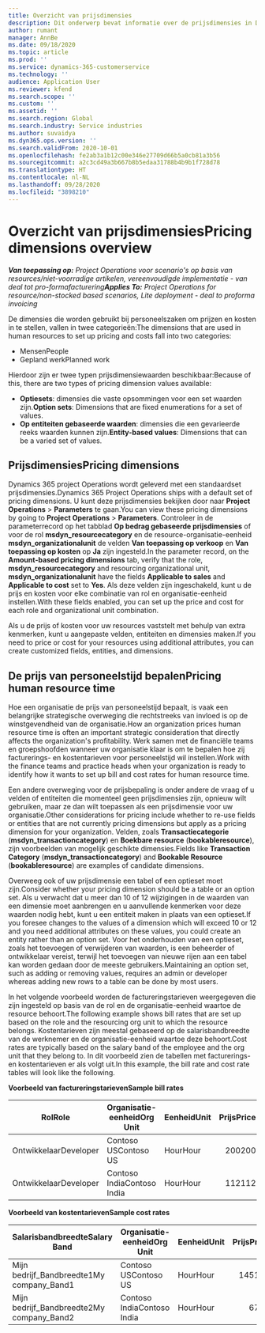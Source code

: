 ```yaml
---
title: Overzicht van prijsdimensies
description: Dit onderwerp bevat informatie over de prijsdimensies in Dynamics 365 Project Operations.
author: rumant
manager: AnnBe
ms.date: 09/18/2020
ms.topic: article
ms.prod: ''
ms.service: dynamics-365-customerservice
ms.technology: ''
audience: Application User
ms.reviewer: kfend
ms.search.scope: ''
ms.custom: ''
ms.assetid: ''
ms.search.region: Global
ms.search.industry: Service industries
ms.author: suvaidya
ms.dyn365.ops.version: ''
ms.search.validFrom: 2020-10-01
ms.openlocfilehash: fe2ab3a1b12c00e346e27709d66b5a0cb81a3b56
ms.sourcegitcommit: a2c3cd49a3b667b8b5edaa31788b4b9b1f728d78
ms.translationtype: HT
ms.contentlocale: nl-NL
ms.lasthandoff: 09/28/2020
ms.locfileid: "3898210"
---
```

# <a name="pricing-dimensions-overview"></a><span data-ttu-id="31524-103">Overzicht van prijsdimensies</span><span class="sxs-lookup"><span data-stu-id="31524-103">Pricing dimensions overview</span></span>

<span data-ttu-id="31524-104">_**Van toepassing op:** Project Operations voor scenario's op basis van resources/niet-voorradige artikelen, vereenvoudigde implementatie - van deal tot pro-formafacturering_</span><span class="sxs-lookup"><span data-stu-id="31524-104">_**Applies To:** Project Operations for resource/non-stocked based scenarios, Lite deployment - deal to proforma invoicing_</span></span>

<span data-ttu-id="31524-105">De dimensies die worden gebruikt bij personeelszaken om prijzen en kosten in te stellen, vallen in twee categorieën:</span><span class="sxs-lookup"><span data-stu-id="31524-105">The dimensions that are used in human resources to set up pricing and costs fall into two categories:</span></span>

- <span data-ttu-id="31524-106">Mensen</span><span class="sxs-lookup"><span data-stu-id="31524-106">People</span></span>
- <span data-ttu-id="31524-107">Gepland werk</span><span class="sxs-lookup"><span data-stu-id="31524-107">Planned work</span></span>

<span data-ttu-id="31524-108">Hierdoor zijn er twee typen prijsdimensiewaarden beschikbaar:</span><span class="sxs-lookup"><span data-stu-id="31524-108">Because of this, there are two types of pricing dimension values available:</span></span>

- <span data-ttu-id="31524-109">**Optiesets**: dimensies die vaste opsommingen voor een set waarden zijn.</span><span class="sxs-lookup"><span data-stu-id="31524-109">**Option sets**: Dimensions that are fixed enumerations for a set of values.</span></span>
- <span data-ttu-id="31524-110">**Op entiteiten gebaseerde waarden**: dimensies die een gevarieerde reeks waarden kunnen zijn.</span><span class="sxs-lookup"><span data-stu-id="31524-110">**Entity-based values**: Dimensions that can be a varied set of values.</span></span>

## <a name="pricing-dimensions"></a><span data-ttu-id="31524-111">Prijsdimensies</span><span class="sxs-lookup"><span data-stu-id="31524-111">Pricing dimensions</span></span>

<span data-ttu-id="31524-112">Dynamics 365 project Operations wordt geleverd met een standaardset prijsdimensies.</span><span class="sxs-lookup"><span data-stu-id="31524-112">Dynamics 365 Project Operations ships with a default set of pricing dimensions.</span></span> <span data-ttu-id="31524-113">U kunt deze prijsdimensies bekijken door naar **Project Operations** > **Parameters** te gaan.</span><span class="sxs-lookup"><span data-stu-id="31524-113">You can view these pricing dimensions by going to **Project Operations** > **Parameters**.</span></span> <span data-ttu-id="31524-114">Controleer in de parameterrecord op het tabblad **Op bedrag gebaseerde prijsdimensies** of voor de rol **msdyn_resourcecategory** en de resource-organisatie-eenheid **msdyn_organizationalunit** de velden **Van toepassing op verkoop** en **Van toepassing op kosten** op **Ja** zijn ingesteld.</span><span class="sxs-lookup"><span data-stu-id="31524-114">In the parameter record, on the **Amount-based pricing dimensions** tab, verify that the role, **msdyn_resourcecategory** and resourcing organizational unit, **msdyn_organizationalunit** have the fields **Applicable to sales** and **Applicable to cost** set to **Yes**.</span></span> <span data-ttu-id="31524-115">Als deze velden zijn ingeschakeld, kunt u de prijs en kosten voor elke combinatie van rol en organisatie-eenheid instellen.</span><span class="sxs-lookup"><span data-stu-id="31524-115">With these fields enabled, you can set up the price and cost for each role and organizational unit combination.</span></span>

<span data-ttu-id="31524-116">Als u de prijs of kosten voor uw resources vaststelt met behulp van extra kenmerken, kunt u aangepaste velden, entiteiten en dimensies maken.</span><span class="sxs-lookup"><span data-stu-id="31524-116">If you need to price or cost for your resources using additional attributes, you can create customized fields, entities, and dimensions.</span></span>

## <a name="pricing-human-resource-time"></a><span data-ttu-id="31524-117">De prijs van personeelstijd bepalen</span><span class="sxs-lookup"><span data-stu-id="31524-117">Pricing human resource time</span></span>
<span data-ttu-id="31524-118">Hoe een organisatie de prijs van personeelstijd bepaalt, is vaak een belangrijke strategische overweging die rechtstreeks van invloed is op de winstgevendheid van de organisatie.</span><span class="sxs-lookup"><span data-stu-id="31524-118">How an organization prices human resource time is often an important strategic consideration that directly affects the organization's profitability.</span></span> <span data-ttu-id="31524-119">Werk samen met de financiële teams en groepshoofden wanneer uw organisatie klaar is om te bepalen hoe zij facturerings- en kostentarieven voor personeelstijd wil instellen.</span><span class="sxs-lookup"><span data-stu-id="31524-119">Work with the finance teams and practice heads when your organization is ready to identify how it wants to set up bill and cost rates for human resource time.</span></span>

<span data-ttu-id="31524-120">Een andere overweging voor de prijsbepaling is onder andere de vraag of u velden of entiteiten die momenteel geen prijsdimensies zijn, opnieuw wilt gebruiken, maar ze dan wilt toepassen als een prijsdimensie voor uw organisatie.</span><span class="sxs-lookup"><span data-stu-id="31524-120">Other considerations for pricing include whether to re-use fields or entities that are not currently pricing dimensions but apply as a pricing dimension for your organization.</span></span> <span data-ttu-id="31524-121">Velden, zoals **Transactiecategorie** (**msdyn_transactioncategory**) en **Boekbare resource** (**bookableresource**), zijn voorbeelden van mogelijk geschikte dimensies.</span><span class="sxs-lookup"><span data-stu-id="31524-121">Fields like **Transaction Category** (**msdyn_transactioncategory**) and **Bookable Resource** (**bookableresource**) are examples of candidate dimensions.</span></span> 

<span data-ttu-id="31524-122">Overweeg ook of uw prijsdimensie een tabel of een optieset moet zijn.</span><span class="sxs-lookup"><span data-stu-id="31524-122">Consider whether your pricing dimension should be a table or an option set.</span></span> <span data-ttu-id="31524-123">Als u verwacht dat u meer dan 10 of 12 wijzigingen in de waarden van een dimensie moet aanbrengen en u aanvullende kenmerken voor deze waarden nodig hebt, kunt u een entiteit maken in plaats van een optieset.</span><span class="sxs-lookup"><span data-stu-id="31524-123">If you foresee changes to the values of a dimension which will exceed 10 or 12 and you need additional attributes on these values, you could create an entity rather than an option set.</span></span> <span data-ttu-id="31524-124">Voor het onderhouden van een optieset, zoals het toevoegen of verwijderen van waarden, is een beheerder of ontwikkelaar vereist, terwijl het toevoegen van nieuwe rijen aan een tabel kan worden gedaan door de meeste gebruikers.</span><span class="sxs-lookup"><span data-stu-id="31524-124">Maintaining an option set, such as adding or removing values, requires an admin or developer whereas adding new rows to a table can be done by most users.</span></span>

<span data-ttu-id="31524-125">In het volgende voorbeeld worden de factureringstarieven weergegeven die zijn ingesteld op basis van de rol en de organisatie-eenheid waartoe de resource behoort.</span><span class="sxs-lookup"><span data-stu-id="31524-125">The following example shows bill rates that are set up based on the role and the resourcing org unit to which the resource belongs.</span></span> <span data-ttu-id="31524-126">Kostentarieven zijn meestal gebaseerd op de salarisbandbreedte van de werknemer en de organisatie-eenheid waartoe deze behoort.</span><span class="sxs-lookup"><span data-stu-id="31524-126">Cost rates are typically based on the salary band of the employee and the org unit that they belong to.</span></span> <span data-ttu-id="31524-127">In dit voorbeeld zien de tabellen met facturerings- en kostentarieven er als volgt uit.</span><span class="sxs-lookup"><span data-stu-id="31524-127">In this example, the bill rate and cost rate tables will look like the following.</span></span>

<span data-ttu-id="31524-128">**Voorbeeld van factureringstarieven**</span><span class="sxs-lookup"><span data-stu-id="31524-128">**Sample bill rates**</span></span>

| <span data-ttu-id="31524-129">Rol</span><span class="sxs-lookup"><span data-stu-id="31524-129">Role</span></span>        | <span data-ttu-id="31524-130">Organisatie-eenheid</span><span class="sxs-lookup"><span data-stu-id="31524-130">Org Unit</span></span>    |<span data-ttu-id="31524-131">Eenheid</span><span class="sxs-lookup"><span data-stu-id="31524-131">Unit</span></span>      |<span data-ttu-id="31524-132">Prijs</span><span class="sxs-lookup"><span data-stu-id="31524-132">Price</span></span>      |<span data-ttu-id="31524-133">Valuta</span><span class="sxs-lookup"><span data-stu-id="31524-133">Currency</span></span>  |
| ------------|-------------|----------|----------:|----------|
| <span data-ttu-id="31524-134">Ontwikkelaar</span><span class="sxs-lookup"><span data-stu-id="31524-134">Developer</span></span>   | <span data-ttu-id="31524-135">Contoso US</span><span class="sxs-lookup"><span data-stu-id="31524-135">Contoso US</span></span>  |<span data-ttu-id="31524-136">Hour</span><span class="sxs-lookup"><span data-stu-id="31524-136">Hour</span></span> | <span data-ttu-id="31524-137">200</span><span class="sxs-lookup"><span data-stu-id="31524-137">200</span></span>|<span data-ttu-id="31524-138">USD</span><span class="sxs-lookup"><span data-stu-id="31524-138">USD</span></span>     |
| <span data-ttu-id="31524-139">Ontwikkelaar</span><span class="sxs-lookup"><span data-stu-id="31524-139">Developer</span></span>   | <span data-ttu-id="31524-140">Contoso India</span><span class="sxs-lookup"><span data-stu-id="31524-140">Contoso India</span></span> |<span data-ttu-id="31524-141">Hour</span><span class="sxs-lookup"><span data-stu-id="31524-141">Hour</span></span>|   <span data-ttu-id="31524-142">112</span><span class="sxs-lookup"><span data-stu-id="31524-142">112</span></span>|<span data-ttu-id="31524-143">USD</span><span class="sxs-lookup"><span data-stu-id="31524-143">USD</span></span>     |


<span data-ttu-id="31524-144">**Voorbeeld van kostentarieven**</span><span class="sxs-lookup"><span data-stu-id="31524-144">**Sample cost rates**</span></span>

| <span data-ttu-id="31524-145">Salarisbandbreedte</span><span class="sxs-lookup"><span data-stu-id="31524-145">Salary Band</span></span>     | <span data-ttu-id="31524-146">Organisatie-eenheid</span><span class="sxs-lookup"><span data-stu-id="31524-146">Org Unit</span></span>    |<span data-ttu-id="31524-147">Eenheid</span><span class="sxs-lookup"><span data-stu-id="31524-147">Unit</span></span>      |<span data-ttu-id="31524-148">Prijs</span><span class="sxs-lookup"><span data-stu-id="31524-148">Price</span></span>      |<span data-ttu-id="31524-149">Valuta</span><span class="sxs-lookup"><span data-stu-id="31524-149">Currency</span></span>  |
| ----------------|-------------|----------|----------:|----------|
| <span data-ttu-id="31524-150">Mijn bedrijf_Bandbreedte1</span><span class="sxs-lookup"><span data-stu-id="31524-150">My company_Band1</span></span> | <span data-ttu-id="31524-151">Contoso US</span><span class="sxs-lookup"><span data-stu-id="31524-151">Contoso US</span></span>  |<span data-ttu-id="31524-152">Hour</span><span class="sxs-lookup"><span data-stu-id="31524-152">Hour</span></span> | <span data-ttu-id="31524-153">145</span><span class="sxs-lookup"><span data-stu-id="31524-153">145</span></span>|<span data-ttu-id="31524-154">USD</span><span class="sxs-lookup"><span data-stu-id="31524-154">USD</span></span>     |
| <span data-ttu-id="31524-155">Mijn bedrijf_Bandbreedte2</span><span class="sxs-lookup"><span data-stu-id="31524-155">My company_Band2</span></span> | <span data-ttu-id="31524-156">Contoso India</span><span class="sxs-lookup"><span data-stu-id="31524-156">Contoso India</span></span> |<span data-ttu-id="31524-157">Hour</span><span class="sxs-lookup"><span data-stu-id="31524-157">Hour</span></span>|   <span data-ttu-id="31524-158">67</span><span class="sxs-lookup"><span data-stu-id="31524-158">67</span></span>|<span data-ttu-id="31524-159">USD</span><span class="sxs-lookup"><span data-stu-id="31524-159">USD</span></span>     |
